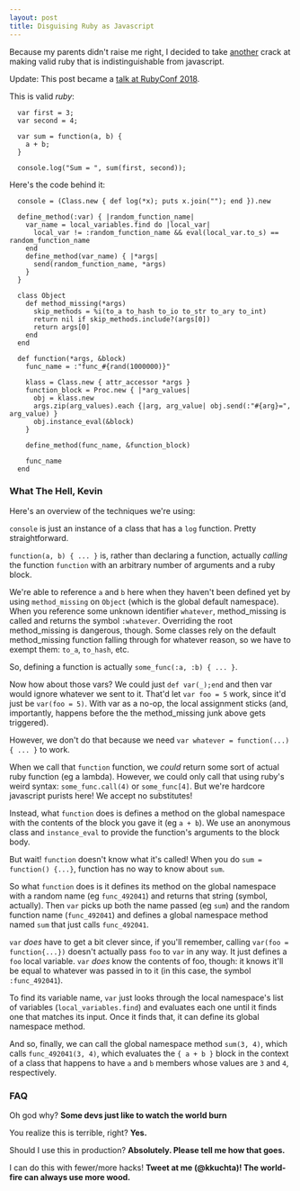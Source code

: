 ```yaml
---
layout: post
title: Disguising Ruby as Javascript
---
```


Because my parents didn't raise me right, I decided to take [another](/2016/05/js-in-ruby/) crack at making valid ruby that is indistinguishable from javascript.

Update: This post became a [talk at RubyConf 2018](http://confreaks.tv/videos/rubyconf2018-ruby-is-the-best-javascript).

<!--break-->

This is valid *ruby*:

```
  var first = 3;
  var second = 4;

  var sum = function(a, b) {
    a + b;
  }

  console.log("Sum = ", sum(first, second));
```

Here's the code behind it:

```
  console = (Class.new { def log(*x); puts x.join(""); end }).new

  define_method(:var) { |random_function_name|
    var_name = local_variables.find do |local_var|
      local_var != :random_function_name && eval(local_var.to_s) == random_function_name
    end
    define_method(var_name) { |*args|
      send(random_function_name, *args)
    }
  }

  class Object
    def method_missing(*args)
      skip_methods = %i(to_a to_hash to_io to_str to_ary to_int)
      return nil if skip_methods.include?(args[0])
      return args[0]
    end
  end

  def function(*args, &block)
    func_name = :"func_#{rand(1000000)}"

    klass = Class.new { attr_accessor *args }
    function_block = Proc.new { |*arg_values|
      obj = klass.new
      args.zip(arg_values).each {|arg, arg_value| obj.send(:"#{arg}=", arg_value) }
      obj.instance_eval(&block)
    }

    define_method(func_name, &function_block)

    func_name
  end
```

### What The Hell, Kevin

Here's an overview of the techniques we're using:

`console` is just an instance of a class that has a `log` function.  Pretty straightforward.

`function(a, b) { ... }` is, rather than declaring a function, actually *calling* the function `function` with an arbitrary number of arguments and a ruby block.

We're able to reference `a` and `b` here when they haven't been defined yet by using `method_missing` on `Object` (which is the global default namespace).  When you reference some unknown identifier `whatever`, method_missing is called and returns the symbol `:whatever`.  Overriding the root method_missing is dangerous, though.  Some classes rely on the default method_missing function falling through for whatever reason, so we have to exempt them: `to_a`, `to_hash`, etc.

So, defining a function is actually `some_func(:a, :b) { ... }`.

Now how about those vars?  We could just `def var(_);end` and then var would ignore whatever we sent to it.  That'd let `var foo = 5` work, since it'd just be `var(foo = 5)`.  With var as a no-op, the local assignment sticks (and, importantly, happens before the the method_missing junk above gets triggered).

However, we don't do that because we need `var whatever = function(...) { ... }` to work.

When we call that `function` function, we _could_ return some sort of actual ruby function (eg a lambda).  However, we could only call that using ruby's weird syntax: `some_func.call(4)` or `some_func[4]`.  But we're hardcore javascript purists here!  We accept no substitutes!

Instead, what `function` does is defines a method on the global namespace with the contents of the block you gave it (eg `a + b`).  We use an anonymous class and `instance_eval` to provide the function's arguments to the block body.

But wait!  `function` doesn't know what it's called!  When you do `sum = function() {...}`, function has no way to know about `sum`.

So what `function` does is it defines its method on the global namespace with a random name (eg `func_492041`) and returns that string (symbol, actually).  Then `var` picks up both the name passed (eg `sum`) and the random function name (`func_492041`) and defines a global namespace method named `sum` that just calls `func_492041`.

`var` *does* have to get a bit clever since, if you'll remember, calling `var(foo = function{...})` doesn't actually pass `foo` to `var` in any way.  It just defines a `foo` local variable.  `var` *does* know the contents of foo, though: it knows it'll be equal to whatever was passed in to it (in this case, the symbol `:func_492041`).

To find its variable name, `var` just looks through the local namespace's list of variables (`local_variables.find`) and evaluates each one until it finds one that matches its input.  Once it finds that, it can define its global namespace method.

And so, finally, we can call the global namespace method `sum(3, 4)`, which calls `func_492041(3, 4)`, which evaluates the `{ a + b }` block in the context of a class that happens to have `a` and `b` members whose values are `3` and `4`, respectively.

### FAQ

Oh god why?  **Some devs just like to watch the world burn**

You realize this is terrible, right?  **Yes.**

Should I use this in production?  **Absolutely.  Please tell me how that goes.**

I can do this with fewer/more hacks! **Tweet at me (@kkuchta)!  The world-fire can always use more wood.**
